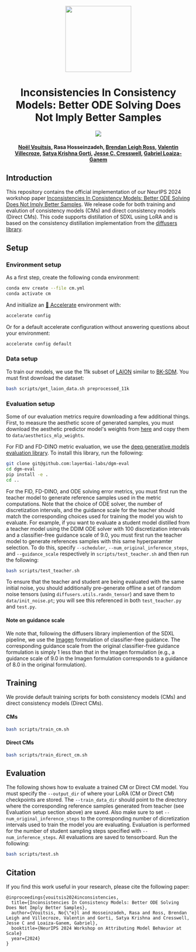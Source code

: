 <p align="center">
<a href="https://layer6.ai/"><img src="https://github.com/layer6ai-labs/DropoutNet/blob/master/logs/logobox.jpg" width="180"></a>
</p> 

<div align="center">
<h1>
<b>
Inconsistencies In Consistency Models: Better ODE Solving Does Not Imply Better Samples
</b>
</h1>

<p align="center">
  <a href='https://arxiv.org/abs/2411.08954'><img src='https://img.shields.io/badge/arXiv-2411.08954-b31b1b.svg' /></a>
</p>
  
<h4>
<b>
<a href="https://www.cs.toronto.edu/~nvouitsis/">Noël Vouitsis</a>, Rasa Hosseinzadeh, <a href="https://www.linkedin.com/in/brendan-ross/">Brendan Leigh Ross</a>, <a href="http://linkedin.com/in/valentin-villecroze">Valentin Villecroze</a>, <a href="https://www.cs.toronto.edu/~satyag/">Satya Krishna Gorti</a>, <a href="http://jescresswell.github.io/">Jesse C. Cresswell</a>, <a href="https://sites.google.com/view/gabriel-loaiza-ganem/">Gabriel Loaiza-Ganem</a>
</b>
</h4>
</div>


## Introduction
This repository contains the official implementation of our NeurIPS 2024 workshop paper <a href='https://arxiv.org/abs/2312.10144'>Inconsistencies In Consistency Models: Better ODE Solving Does Not Imply Better Samples</a>. We release code for both training and evalution of consistency models (CMs) and direct consistency models (Direct CMs). This code supports distillation of SDXL using LoRA and is based on the consistency distillation implementation from the <a href='https://github.com/huggingface/diffusers/blob/main/examples/consistency_distillation/train_lcm_distill_lora_sdxl.py'>diffusers library</a>.

## Setup

### Environment setup 

As a first step, create the following conda environment:

```bash
conda env create --file cm.yml
conda activate cm
```

And initialize an [🤗 Accelerate](https://github.com/huggingface/accelerate/) environment with:

```bash
accelerate config
```

Or for a default accelerate configuration without answering questions about your environment:

```bash
accelerate config default
```

### Data setup

To train our models, we use the 11k subset of [LAION](https://laion.ai/blog/laion-400-open-dataset/) similar to [BK-SDM](https://github.com/Nota-NetsPresso/BK-SDM). You must first download the dataset:

```bash
bash scripts/get_laion_data.sh preprocessed_11k
```

### Evaluation setup

Some of our evaluation metrics require downloading a few additional things. First, to measure the aesthetic score of generated samples, you must download the aesthetic predictor model's weights from <a href='https://github.com/christophschuhmann/improved-aesthetic-predictor/blob/main/sac%2Blogos%2Bava1-l14-linearMSE.pth'>here</a> and copy them to `data/aesthetics_mlp_weights`.

For FID and FD-DINO metric evaluation, we use the <a href='https://github.com/layer6ai-labs/dgm-eval/tree/master'>deep generative models evaluation library</a>. To install this library, run the following:
```bash
git clone git@github.com:layer6ai-labs/dgm-eval
cd dgm-eval
pip install -e .
cd ..
```

For the FID, FD-DINO, and ODE solving error metrics, you must first run the teacher model to generate reference samples used in the metric computations. Note that the choice of ODE solver, the number of discretization intervals, and the guidance scale for the teacher should match the corresponding choices used for training the model you wish to evaluate. For example, if you want to evaluate a student model distilled from a teacher model using the DDIM ODE solver with 100 discretization intervals and a classifier-free guidance scale of 9.0, you must first run the teacher model to generate references samples with this same hyperparamter selection. To do this, specify `--scheduler`, `--num_original_inference_steps`, and `--guidance_scale` respectively in `scripts/test_teacher.sh` and then run the following:
```bash
bash scripts/test_teacher.sh
```

To ensure that the teacher and student are being evaluated with the same initial noise, you should additionally pre-generate offline a set of random noise tensors (using `diffusers.utils.randn_tensor`) and save them to `data/init_noise.pt`; you will see this referenced in both `test_teacher.py` and `test.py`.

#### Note on guidance scale
We note that, following the diffusers library implemention of the SDXL pipeline, we use the <a href='https://arxiv.org/abs/2205.11487'>Imagen</a> formulation of classifier-free guidance. The corresponding guidance scale from the original classifier-free guidance formulation is simply 1 less than that in the Imagen formulation (e.g., a guidance scale of 9.0 in the Imagen formulation corresponds to a guidance of 8.0 in the original formulation).

## Training

We provide default training scripts for both consistency models (CMs) and direct consistency models (Direct CMs).

#### CMs

```bash
bash scripts/train_cm.sh
```

#### Direct CMs 

```bash
bash scripts/train_direct_cm.sh
```

## Evaluation

The following shows how to evaluate a trained CM or Direct CM model. You must specify the `--output_dir` of where your LoRA (CM or Direct CM) checkpoints are stored. The `--train_data_dir` should point to the directory where the corresponding reference samples generated from teacher (see Evaluation setup section above) are saved. Also make sure to set `--num_original_inference_steps` to the corresponding number of dicretization intervals used to train the model you are evaluating. Evaluation is performed for the number of student sampling steps specified with `--num_inference_steps`. All evaluations are saved to tensorboard. Run the following:
```bash
bash scripts/test.sh
```


## Citation

If you find this work useful in your research, please cite the following paper:

```
@inproceedings{vouitsis2024inconsistencies,
  title={Inconsistencies In Consistency Models: Better ODE Solving Does Not Imply Better Samples},
  author={Vouitsis, No{\"e}l and Hosseinzadeh, Rasa and Ross, Brendan Leigh and Villecroze, Valentin and Gorti, Satya Krishna and Cresswell, Jesse C and Loaiza-Ganem, Gabriel},
  booktitle={NeurIPS 2024 Workshop on Attributing Model Behavior at Scale}
  year={2024}
}
```
